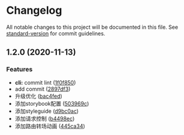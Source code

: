 # Changelog

All notable changes to this project will be documented in this file. See [standard-version](https://github.com/conventional-changelog/standard-version) for commit guidelines.

## 1.2.0 (2020-11-13)


### Features

* **cli:** commit lint ([1f0f850](https://github.com/zhouzuchuan/vue-boilerplate/commit/1f0f850bde65a92d0a262d5c831f6eb9b935c794))
* add commit ([2897df3](https://github.com/zhouzuchuan/vue-boilerplate/commit/2897df361341eca20afbf7d947e468c72213fc78))
* 升级优化 ([bac4fed](https://github.com/zhouzuchuan/vue-boilerplate/commit/bac4fed28e0f001a8f75ebdafaf2e51cbac36b51))
* 添加storybook配置 ([503969c](https://github.com/zhouzuchuan/vue-boilerplate/commit/503969cf67a63e5c3cffc2eccb8e9a6a31e1b6ef))
* 添加styleguide ([d9bc0ac](https://github.com/zhouzuchuan/vue-boilerplate/commit/d9bc0ace2824274f44f876e67e93c416c0abf505))
* 添加请求控制 ([b4498ec](https://github.com/zhouzuchuan/vue-boilerplate/commit/b4498ec551a654fcf525f3adc1dfd907876cd10e))
* 添加路由转场动画 ([445ca34](https://github.com/zhouzuchuan/vue-boilerplate/commit/445ca342704dc2c8de5c6f7922d9979e9f1c289a))
